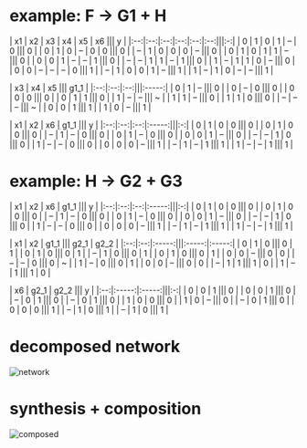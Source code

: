 # example: F → G1 + H

| x1 | x2 | x3 | x4 | x5 | x6 ||| y |
|:--:|:--:|:--:|:--:|:--:|:--:|||:-:|
| 0  | 1  | 0  | 1  | –  | 0  ||| 0 |
| 0  | 1  | 0  | –  | 0  | 0  ||| 0 |
| –  | 1  | 0  | 0  | 0  | –  ||| 0 |
| 0  | 1  | 0  | 1  | 1  | –  ||| 0 |
| 0  | 0  | 1  | –  | –  | 1  ||| 0 |
| –  | –  | 1  | 1  | –  | 1  ||| 0 |
| 1  | –  | 1  | 1  | 0  | –  ||| 0 |
| 0  | 0  | –  | –  | –  | 0  ||| 1 |
| –  | 1  | 0  | 0  | 1  | –  ||| 1 |
| 1  | –  | 1  | 0  | –  | –  ||| 1 |
<!-- .element: class="fragment partial" -->

| x3 | x4 | x5 ||| g1\_1 |
|:--:|:--:|:--:|||:-----:|
| 0  | 1  | –  ||| 0     |
| 0  | –  | 0  ||| 0     |
| 0  | 0  | 0  ||| 0     |
| 0  | 1  | 1  ||| 0     |
| 1  | –  | –  ||| ~     |
| 1  | 1  | –  ||| 0     |
| 1  | 1  | 0  ||| 0     |
| –  | –  | –  ||| ~     |
| 0  | 0  | 1  ||| 1     |
| 1  | 0  | –  ||| 1     |
<!-- .element: class="fragment partial" -->

| x1 | x2 | x6 | g1\_1 ||| y |
|:--:|:--:|:--:|:-----:|||:-:|
| 0  | 1  | 0  | 0     ||| 0 |
| 0  | 1  | 0  | 0     ||| 0 |
| –  | 1  | –  | 0     ||| 0 |
| 0  | 1  | –  | 0     ||| 0 |
| 0  | 0  | 1  | –     ||| 0 |
| –  | –  | 1  | 0     ||| 0 |
| 1  | –  | –  | 0     ||| 0 |
| 0  | 0  | 0  | –     ||| 1 |
| –  | 1  | –  | 1     ||| 1 |
| 1  | –  | –  | 1     ||| 1 |
<!-- .element: class="fragment partial" -->


# example: H → G2 + G3

| x1 | x2 | x6 | g1\_1 ||| y |
|:--:|:--:|:--:|:-----:|||:-:|
| 0  | 1  | 0  | 0     ||| 0 |
| 0  | 1  | 0  | 0     ||| 0 |
| –  | 1  | –  | 0     ||| 0 |
| 0  | 1  | –  | 0     ||| 0 |
| 0  | 0  | 1  | –     ||| 0 |
| –  | –  | 1  | 0     ||| 0 |
| 1  | –  | –  | 0     ||| 0 |
| 0  | 0  | 0  | –     ||| 1 |
| –  | 1  | –  | 1     ||| 1 |
| 1  | –  | –  | 1     ||| 1 |
<!-- .element: class="fragment partial" -->

| x1 | x2 | g1\_1 ||| g2\_1 | g2\_2 |
|:--:|:--:|:-----:|||:-----:|:-----:|
| 0  | 1  | 0     ||| 0     | 1     |
| 0  | 1  | 0     ||| 0     | 1     |
| –  | 1  | 0     ||| 0     | 1     |
| 0  | 1  | 0     ||| 0     | 1     |
| 0  | 0  | –     ||| 0     | 0     |
| –  | –  | 0     ||| 0     | ~     |
| 1  | –  | 0     ||| 0     | 1     |
| 0  | 0  | –     ||| 0     | 0     |
| –  | 1  | 1     ||| 1     | 0     |
| 1  | –  | 1     ||| 1     | 0     |
<!-- .element: class="fragment partial" -->

| x6 | g2\_1 | g2\_2 ||| y |
|:--:|:-----:|:-----:|||:-:|
| 0  | 0     | 1     ||| 0 |
| 0  | 0     | 1     ||| 0 |
| –  | 0     | 1     ||| 0 |
| –  | 0     | 1     ||| 0 |
| 1  | 0     | 0     ||| 0 |
| 1  | 0     | –     ||| 0 |
| –  | 0     | 1     ||| 0 |
| 0  | 0     | 0     ||| 1 |
| –  | 1     | 0     ||| 1 |
| –  | 1     | 0     ||| 1 |
<!-- .element: class="fragment partial" -->


# decomposed network

![network](img/network.png)


# synthesis + composition

![composed](img/composed.png)
